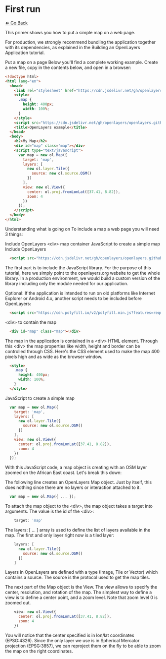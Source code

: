 # First run

[⇐ Go Back](../README.md)

This primer shows you how to put a simple map on a web page.

For production, we strongly recommend bundling the application together with its dependencies, as explained in the Building an OpenLayers Application tutorial.

Put a map on a page
Below you'll find a complete working example. Create a new file, copy in the contents below, and open in a browser:

```html
<!doctype html>
<html lang="en">
  <head>
    <link rel="stylesheet" href="https://cdn.jsdelivr.net/gh/openlayers/openlayers.github.io@master/en/v6.4.3/css/ol.css" type="text/css">
    <style>
      .map {
        height: 400px;
        width: 100%;
      }
    </style>
    <script src="https://cdn.jsdelivr.net/gh/openlayers/openlayers.github.io@master/en/v6.4.3/build/ol.js"></script>
    <title>OpenLayers example</title>
  </head>
  <body>
    <h2>My Map</h2>
    <div id="map" class="map"></div>
    <script type="text/javascript">
      var map = new ol.Map({
        target: 'map',
        layers: [
          new ol.layer.Tile({
            source: new ol.source.OSM()
          })
        ],
        view: new ol.View({
          center: ol.proj.fromLonLat([37.41, 8.82]),
          zoom: 4
        })
      });
    </script>
  </body>
</html>
```

Understanding what is going on
To include a map a web page you will need 3 things:

Include OpenLayers
\<div> map container
JavaScript to create a simple map
Include OpenLayers

```html
  <script src="https://cdn.jsdelivr.net/gh/openlayers/openlayers.github.io@master/en/v6.4.3/build/ol.js"></script>
```

The first part is to include the JavaScript library. For the purpose of this tutorial, here we simply point to the openlayers.org website to get the whole library. In a production environment, we would build a custom version of the library including only the module needed for our application.

Optional: If the application is intended to run on old platforms like Internet Explorer or Android 4.x, another script needs to be included before OpenLayers:

```html
  <script src="https://cdn.polyfill.io/v2/polyfill.min.js?features=requestAnimationFrame,Element.prototype.classList"></script>
```

\<div> to contain the map

```html
  <div id="map" class="map"></div>
```

The map in the application is contained in a \<div> HTML element. Through this \<div> the map properties like width, height and border can be controlled through CSS. Here's the CSS element used to make the map 400 pixels high and as wide as the browser window.

```html
  <style>
    .map {
      height: 400px;
      width: 100%;
    }
  </style>
```

JavaScript to create a simple map

```js
  var map = new ol.Map({
    target: 'map',
    layers: [
      new ol.layer.Tile({
        source: new ol.source.OSM()
      })
    ],
    view: new ol.View({
      center: ol.proj.fromLonLat([37.41, 8.82]),
      zoom: 4
    })
  });
```

With this JavaScript code, a map object is creating with an OSM layer zoomed on the African East coast. Let's break this down:

The following line creates an OpenLayers Map object. Just by itself, this does nothing since there are no layers or interaction attached to it.

```js
  var map = new ol.Map({ ... });
```

To attach the map object to the \<div>, the map object takes a target into arguments. The value is the id of the \<div>:

```js
    target: 'map'
```

The layers: [ ... ] array is used to define the list of layers available in the map. The first and only layer right now is a tiled layer:

```js
    layers: [
      new ol.layer.Tile({
        source: new ol.source.OSM()
      })
    ]
```

Layers in OpenLayers are defined with a type (Image, Tile or Vector) which contains a source. The source is the protocol used to get the map tiles.

The next part of the Map object is the View. The view allows to specify the center, resolution, and rotation of the map. The simplest way to define a view is to define a center point, and a zoom level. Note that zoom level 0 is zoomed out.

```js
    view: new ol.View({
      center: ol.proj.fromLonLat([37.41, 8.82]),
      zoom: 4
    })
```

You will notice that the center specified is in lon/lat coordinates (EPSG:4326). Since the only layer we use is in Spherical Mercator projection (EPSG:3857), we can reproject them on the fly to be able to zoom the map on the right coordinates.

